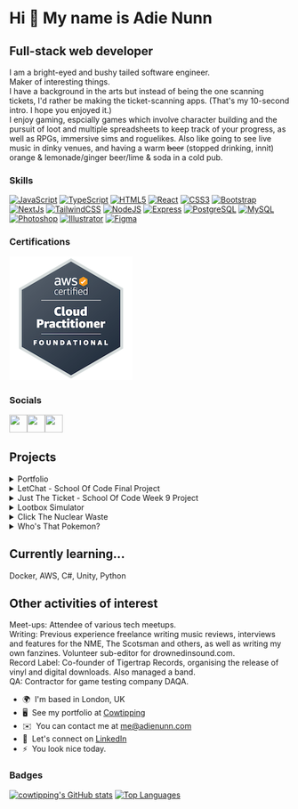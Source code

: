 # Hi 👋 My name is Adie Nunn

## Full-stack web developer

I am a bright-eyed and bushy tailed software engineer.  
Maker of interesting things.  
I have a background in the arts but instead of being the one scanning tickets, I'd rather be making the ticket-scanning apps. (That's my 10-second intro. I hope you enjoyed it.)  
I enjoy gaming, espcially games which involve character building and the pursuit of loot and multiple spreadsheets to keep track of your progress, as well as RPGs, immersive sims and roguelikes. Also like going to see live music in dinky venues, and having a warm ~~beer~~ (stopped drinking, innit) orange & lemonade/ginger beer/lime & soda in a cold pub.

### Skills

<a href="https://developer.mozilla.org/en-US/docs/Web/JavaScript" target="_blank" rel="noreferrer"><img src="https://raw.githubusercontent.com/danielcranney/readme-generator/main/public/icons/skills/javascript-colored.svg" width="36" height="36" alt="JavaScript" /></a>
<a href="https://www.typescriptlang.org/" target="_blank" rel="noreferrer"><img src="https://raw.githubusercontent.com/danielcranney/readme-generator/main/public/icons/skills/typescript-colored.svg" width="36" height="36" alt="TypeScript" /></a>
<a href="https://developer.mozilla.org/en-US/docs/Glossary/HTML5" target="_blank" rel="noreferrer"><img src="https://raw.githubusercontent.com/danielcranney/readme-generator/main/public/icons/skills/html5-colored.svg" width="36" height="36" alt="HTML5" /></a>
<a href="https://reactjs.org/" target="_blank" rel="noreferrer"><img src="https://raw.githubusercontent.com/danielcranney/readme-generator/main/public/icons/skills/react-colored.svg" width="36" height="36" alt="React" /></a>
<a href="https://www.w3.org/TR/CSS/#css" target="_blank" rel="noreferrer"><img src="https://raw.githubusercontent.com/danielcranney/readme-generator/main/public/icons/skills/css3-colored.svg" width="36" height="36" alt="CSS3" /></a>
<a href="https://getbootstrap.com/" target="_blank" rel="noreferrer"><img src="https://raw.githubusercontent.com/danielcranney/readme-generator/main/public/icons/skills/bootstrap-colored.svg" width="36" height="36" alt="Bootstrap" /></a>
<a href="https://nextjs.org/docs" target="_blank" rel="noreferrer"><img src="https://raw.githubusercontent.com/danielcranney/readme-generator/main/public/icons/skills/nextjs-colored.svg" width="36" height="36" alt="NextJs" /></a>
<a href="https://tailwindcss.com/" target="_blank" rel="noreferrer"><img src="https://raw.githubusercontent.com/danielcranney/readme-generator/main/public/icons/skills/tailwindcss-colored.svg" width="36" height="36" alt="TailwindCSS" /></a>
<a href="https://nodejs.org/en/" target="_blank" rel="noreferrer"><img src="https://raw.githubusercontent.com/danielcranney/readme-generator/main/public/icons/skills/nodejs-colored.svg" width="36" height="36" alt="NodeJS" /></a>
<a href="https://expressjs.com/" target="_blank" rel="noreferrer"><img src="https://raw.githubusercontent.com/danielcranney/readme-generator/main/public/icons/skills/express-colored.svg" width="36" height="36" alt="Express" /></a>
<a href="https://www.postgresql.org/" target="_blank" rel="noreferrer"><img src="https://raw.githubusercontent.com/danielcranney/readme-generator/main/public/icons/skills/postgresql-colored.svg" width="36" height="36" alt="PostgreSQL" /></a>
<a href="https://www.mysql.com/" target="_blank" rel="noreferrer"><img src="https://raw.githubusercontent.com/danielcranney/readme-generator/main/public/icons/skills/mysql-colored.svg" width="36" height="36" alt="MySQL" /></a>
<a href="https://www.adobe.com/uk/products/photoshop.html" target="_blank" rel="noreferrer"><img src="https://raw.githubusercontent.com/danielcranney/readme-generator/main/public/icons/skills/photoshop-colored.svg" width="36" height="36" alt="Photoshop" /></a>
<a href="adobe.com/uk/products/illustrator.html" target="_blank" rel="noreferrer"><img src="https://raw.githubusercontent.com/danielcranney/readme-generator/main/public/icons/skills/illustrator-colored.svg" width="36" height="36" alt="Illustrator" /></a>
<a href="https://www.figma.com/" target="_blank" rel="noreferrer"><img src="https://raw.githubusercontent.com/danielcranney/readme-generator/main/public/icons/skills/figma-colored.svg" width="36" height="36" alt="Figma" /></a>

### Certifications

<a href="https://www.credly.com/badges/d73e183d-d51d-439d-8d6f-ab525e89ab2f/public_url"><img src="https://raw.githubusercontent.com/cowtipping/cowtipping/main/aws-certified-cloud-practitioner.png" width="222" height="222" alt="AWS Cloud Practitioner Certification" /></a>

### Socials

<a href="https://discord.com/users/shadyadie#9961" target="_blank" rel="noreferrer"><img src="https://raw.githubusercontent.com/danielcranney/readme-generator/main/public/icons/socials/discord.svg" width="32" height="32" /></a><a href="https://www.github.com/cowtipping" target="_blank" rel="noreferrer"><img src="https://raw.githubusercontent.com/danielcranney/readme-generator/main/public/icons/socials/github.svg" width="32" height="32" /></a><a href="https://www.linkedin.com/in/adienunn" target="_blank" rel="noreferrer"><img src="https://raw.githubusercontent.com/danielcranney/readme-generator/main/public/icons/socials/linkedin.svg" width="32" height="32" /></a>

## Projects

<details><summary>Portfolio</summary>

[Portfolio Frontend](https://github.com/cowtipping/cowtippingV2-frontend)  
[Portfolio Backend](https://github.com/cowtipping/cowtippingV2-backend)

A hub of my stuff. It's a bit like this page but fancier-looking.  
The drawing is of me by Pen Ward (Adventure Time).

Tech:

- TypeScript
- React
- MUI
- Node

</details>

<details><summary>LetChat - School Of Code Final Project</summary>

[LetChat Frontend](https://github.com/cowtipping/Git-Gud-LetChat-Frontend)  
[LetChat Backend](https://github.com/cowtipping/Git-Gud-LetChat-Backend)

An app to facilitate better communication between landlords and tenants.  
I contributed to all of the design process from ideation to user stories to Figma designs. I also implemented user authentication/authorisation with Firebase, wrote components, front and backend tests, documentation and added accessibility.  
We worked in a team of six in an Agile way doing weekly sprints and I lead some of the daily standups and retros.

Tech:

- NextJS
- TypeScript
- Firebase
- Tailwind
- Express
- Jest
- React Testing Library
- Cypress
- Supertest

</details>

<details><summary>Just The Ticket - School Of Code Week 9 Project</summary>

[Just The Ticket Frontend](https://github.com/cowtipping/Just-The-Ticket-Frontend)  
[Just The Ticket Backend](https://github.com/cowtipping/Just-The-Ticket-Backend)

The task was to develop something to help fellow bootcampers. We noticed people were generally quite bad at asking questions (no offence), often just popping a question in Slack like "help needed in room 30". We designed the app to help people ask better questions - what's the problem, what have you tried so far, give us some code, give us any error messages.  
I worked on the design and ideation, set up the initial shell of the app, got basic state and data-fetching functionality working in React and wrote all the frontend tests and a few integration tests.  
The idea was it should be like a friendlier version of Stack Overflow but really it's more like a ticketing system, hence the name (a coooool pun).

Tech:

- React
- Express
- React Testing Library
- Jest
- Supertest

</details>

<details><summary>Lootbox Simulator</summary>

[Lootbox Simulator](https://github.com/cowtipping/lootbox-simulator)

Just a dumb thing I made in an afternoon when I was bored. Look, I'm a gamer. I just like to click on things.  
It was my first time setting up a React app with Vite so it was also a good opportunity to give Vitest a go.

Tech:

- React
- TypeScript
- Cypress
- Vitest

</details>

<details><summary>Click The Nuclear Waste</summary>

[Click The Nuclear Waste](https://github.com/cowtipping/clicker)

An early side-project to help me learn React. I was struggling a bit with the intial React concepts when learning them at School Of Code so I made something to help cement them in my head.  
It's basically a simple [Cookie Clicker](https://orteil.dashnet.org/cookieclicker/) clone.

Tech:

- React

</details>

<details><summary>Who's That Pokemon?</summary>

[Who's That Pokemon?](https://github.com/cowtipping/whos-that-pokemon)

The PokeAPI is the best API. FACT.  
An early project to play with APIs. I keep coming back to it from time to time to give it little updates. It's the project which won't die.

Tech:

- Originally vanilla JavaScript, converted to TypeScript

</details>

## Currently learning...

Docker, AWS, C#, Unity, Python

## Other activities of interest

Meet-ups: Attendee of various tech meetups.  
Writing: Previous experience freelance writing music reviews, interviews and features for the NME, The Scotsman and others, as well as writing my own fanzines. Volunteer sub-editor for drownedinsound.com.  
Record Label: Co-founder of Tigertrap Records, organising the release of vinyl and digital downloads. Also managed a band.  
QA: Contractor for game testing company DAQA.

- 🌍  I'm based in London, UK
- 🖥️  See my portfolio at [Cowtipping](http://cowtipping.co.uk)
- ✉️  You can contact me at [me@adienunn.com](mailto:me@adienunn.com)
- 👊  Let's connect on [LinkedIn](https://www.linkedin.com/in/adienunn/)
- ⚡  You look nice today.

### Badges

<a href="http://www.github.com/cowtipping"><img src="https://github-readme-stats.vercel.app/api?username=cowtipping&show_icons=true&hide=&count_private=true&title_color=0891b2&text_color=ffffff&icon_color=0891b2&bg_color=1c1917&hide_border=true&show_icons=true" alt="cowtipping's GitHub stats" /></a>
<a href="https://github.com/cowtipping" align="left"><img src="https://github-readme-stats.vercel.app/api/top-langs/?username=cowtipping&langs_count=10&title_color=0891b2&text_color=ffffff&icon_color=0891b2&bg_color=1c1917&hide_border=true&locale=en&custom_title=Top%20%Languages" alt="Top Languages" /></a>
